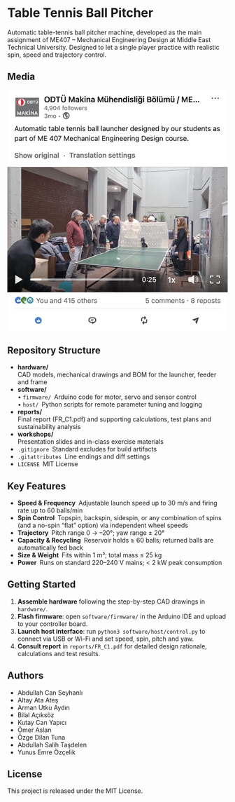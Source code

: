 # Table Tennis Ball Pitcher

Automatic table-tennis ball pitcher machine, developed as the main assignment of ME407 – Mechanical Engineering Design at Middle East Technical University. Designed to let a single player practice with realistic spin, speed and trajectory control.
## Media

[![METU Mechanical Engineering LinkedIn](assets/linkedin-post.png)](https://www.linkedin.com/posts/odt%C3%BC-makina-m%C3%BChendisli%C4%9Fi-b%C3%B6l%C3%BCm%C3%BC-metu-department-of-mechanical-engineering_%C3%B6%C4%9Frencilerimizin-me-407-makina-m%C3%BChendisli%C4%9Fi-activity-7287756692912533504-VWZx)

## Repository Structure

- **hardware/**  
  CAD models, mechanical drawings and BOM for the launcher, feeder and frame  
- **software/**  
  • `firmware/` Arduino code for motor, servo and sensor control  
  • `host/` Python scripts for remote parameter tuning and logging  
- **reports/**  
  Final report (FR_C1.pdf) and supporting calculations, test plans and sustainability analysis  
- **workshops/**  
  Presentation slides and in-class exercise materials  
- `.gitignore` Standard excludes for build artifacts  
- `.gitattributes` Line endings and diff settings  
- `LICENSE` MIT License  

## Key Features

- **Speed & Frequency** Adjustable launch speed up to 30 m/s and firing rate up to 60 balls/min  
- **Spin Control** Topspin, backspin, sidespin, or any combination of spins (and a no-spin “flat” option) via independent wheel speeds  
- **Trajectory** Pitch range 0 → –20°; yaw range ± 20°  
- **Capacity & Recycling** Reservoir holds ≥ 60 balls; returned balls are automatically fed back  
- **Size & Weight** Fits within 1 m³; total mass ≤ 25 kg  
- **Power** Runs on standard 220–240 V mains; < 2 kW peak consumption  

## Getting Started

1. **Assemble hardware** following the step-by-step CAD drawings in `hardware/`.  
2. **Flash firmware**: open `software/firmware/` in the Arduino IDE and upload to your controller board.  
3. **Launch host interface**: run `python3 software/host/control.py` to connect via USB or Wi-Fi and set speed, spin, pitch and yaw.  
4. **Consult report** in `reports/FR_C1.pdf` for detailed design rationale, calculations and test results.  

## Authors

- Abdullah Can Seyhanlı  
- Altay Ata Ateş  
- Arman Utku Aydın  
- Bilal Açıksöz  
- Kutay Can Yapıcı  
- Ömer Aslan  
- Özge Dilan Tuna
- Abdullah Salih Taşdelen  
- Yunus Emre Özçelik  

## License

This project is released under the MIT License.  
